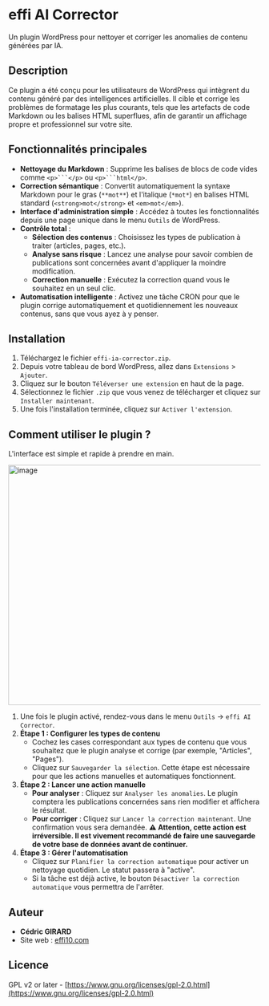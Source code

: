 # effi AI Corrector

Un plugin WordPress pour nettoyer et corriger les anomalies de contenu générées par IA.

## Description

Ce plugin a été conçu pour les utilisateurs de WordPress qui intègrent du contenu généré par des intelligences artificielles. Il cible et corrige les problèmes de formatage les plus courants, tels que les artefacts de code Markdown ou les balises HTML superflues, afin de garantir un affichage propre et professionnel sur votre site.

## Fonctionnalités principales

*   **Nettoyage du Markdown** : Supprime les balises de blocs de code vides comme `<p>```</p>` ou `<p>```html</p>`.
*   **Correction sémantique** : Convertit automatiquement la syntaxe Markdown pour le gras (`**mot**`) et l'italique (`*mot*`) en balises HTML standard (`<strong>mot</strong>` et `<em>mot</em>`).
*   **Interface d'administration simple** : Accédez à toutes les fonctionnalités depuis une page unique dans le menu `Outils` de WordPress.
*   **Contrôle total** :
    *   **Sélection des contenus** : Choisissez les types de publication à traiter (articles, pages, etc.).
    *   **Analyse sans risque** : Lancez une analyse pour savoir combien de publications sont concernées avant d'appliquer la moindre modification.
    *   **Correction manuelle** : Exécutez la correction quand vous le souhaitez en un seul clic.
*   **Automatisation intelligente** : Activez une tâche CRON pour que le plugin corrige automatiquement et quotidiennement les nouveaux contenus, sans que vous ayez à y penser.

## Installation

1.  Téléchargez le fichier `effi-ia-corrector.zip`.
2.  Depuis votre tableau de bord WordPress, allez dans `Extensions` > `Ajouter`.
3.  Cliquez sur le bouton `Téléverser une extension` en haut de la page.
4.  Sélectionnez le fichier `.zip` que vous venez de télécharger et cliquez sur `Installer maintenant`.
5.  Une fois l'installation terminée, cliquez sur `Activer l'extension`.

## Comment utiliser le plugin ?

L'interface est simple et rapide à prendre en main.

<img width="635" height="479" alt="image" src="https://github.com/user-attachments/assets/fbf8a620-c8de-49f6-b804-19c5a212e710" />


1.  Une fois le plugin activé, rendez-vous dans le menu `Outils` → `effi AI Corrector`.
2.  **Étape 1 : Configurer les types de contenu**
    *   Cochez les cases correspondant aux types de contenu que vous souhaitez que le plugin analyse et corrige (par exemple, "Articles", "Pages").
    *   Cliquez sur `Sauvegarder la sélection`. Cette étape est nécessaire pour que les actions manuelles et automatiques fonctionnent.
3.  **Étape 2 : Lancer une action manuelle**
    *   **Pour analyser** : Cliquez sur `Analyser les anomalies`. Le plugin comptera les publications concernées sans rien modifier et affichera le résultat.
    *   **Pour corriger** : Cliquez sur `Lancer la correction maintenant`. Une confirmation vous sera demandée. **⚠️ Attention, cette action est irréversible. Il est vivement recommandé de faire une sauvegarde de votre base de données avant de continuer.**
4.  **Étape 3 : Gérer l'automatisation**
    *   Cliquez sur `Planifier la correction automatique` pour activer un nettoyage quotidien. Le statut passera à "active".
    *   Si la tâche est déjà active, le bouton `Désactiver la correction automatique` vous permettra de l'arrêter.

## Auteur

*   **Cédric GIRARD**
*   Site web : [effi10.com](https://www.effi10.com)

## Licence

GPL v2 or later - [https://www.gnu.org/licenses/gpl-2.0.html](https://www.gnu.org/licenses/gpl-2.0.html) 
